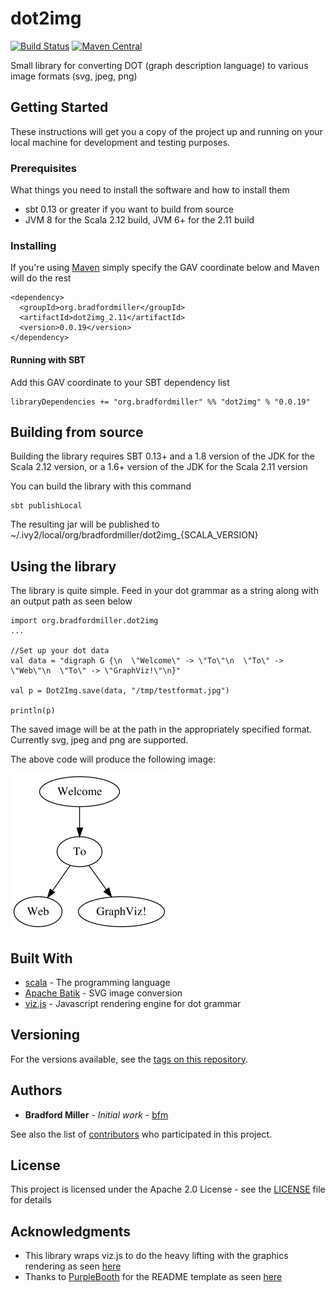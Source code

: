 # dot2img

[![Build Status](https://travis-ci.org/bmiller1009/dot2img.svg?branch=master)](https://travis-ci.org/bmiller1009/dot2img)
[![Maven Central](https://maven-badges.herokuapp.com/maven-central/org.bradfordmiller/dot2img_2.12/badge.svg)](https://maven-badges.herokuapp.com/maven-central/org.bradfordmiller/dot2img_2.12)

Small library for converting DOT (graph description language) to various image formats (svg, jpeg, png)

## Getting Started

These instructions will get you a copy of the project up and running on your local machine for development and testing purposes.

### Prerequisites

What things you need to install the software and how to install them

* sbt 0.13 or greater if you want to build from source
* JVM 8 for the Scala 2.12 build, JVM 6+ for the 2.11 build

### Installing

If you're using [Maven](maven.apache.org) simply specify the GAV coordinate below and Maven will do the rest

```
<dependency>
  <groupId>org.bradfordmiller</groupId>
  <artifactId>dot2img_2.11</artifactId>
  <version>0.0.19</version>
</dependency>
```

#### Running with SBT

Add this GAV coordinate to your SBT dependency list

```
libraryDependencies += "org.bradfordmiller" %% "dot2img" % "0.0.19"
```

## Building from source

Building the library requires SBT 0.13+ and a 1.8 version of the JDK for the Scala 2.12 version, or a 1.6+ version of
the JDK for the Scala 2.11 version

You can build the library with this command
```
sbt publishLocal
```

The resulting jar will be published to ~/.ivy2/local/org/bradfordmiller/dot2img_{SCALA_VERSION}


## Using the library

The library is quite simple.  Feed in your dot grammar as a string along with an output path as seen below

```
import org.bradfordmiller.dot2img
...

//Set up your dot data
val data = "digraph G {\n  \"Welcome\" -> \"To\"\n  \"To\" -> \"Web\"\n  \"To\" -> \"GraphViz!\"\n}"

val p = Dot2Img.save(data, "/tmp/testformat.jpg")

println(p)

```

The saved image will be at the path in the appropriately specified format.  Currently svg, jpeg and png are supported.

The above code will produce the following image:

![Test Graph](https://github.com/bmiller1009/dot2img/blob/master/src/test/resources/testfiles/test.jpeg?raw=true)

## Built With

* [scala](https://www.scala-lang.org/) - The programming language
* [Apache Batik](https://xmlgraphics.apache.org/batik/) - SVG image conversion
* [viz.js](http://www.webgraphviz.com/viz.js) - Javascript rendering engine for dot grammar

## Versioning

For the versions available, see the [tags on this repository](https://github.com/bmiller1009/dot2img/tags). 

## Authors

* **Bradford Miller** - *Initial work* - [bfm](https://github.com/bmiller1009)

See also the list of [contributors](https://github.com/bmiller1009/dot2img/contributors) who participated in this project.

## License

This project is licensed under the Apache 2.0 License - see the [LICENSE](LICENSE) file for details

## Acknowledgments

* This library wraps viz.js to do the heavy lifting with the graphics rendering as seen [here](http://www.webgraphviz.com/viz.js)
* Thanks to [PurpleBooth](https://gist.github.com/PurpleBooth) for the README template as seen [here](https://gist.github.com/PurpleBooth/109311bb0361f32d87a2)
